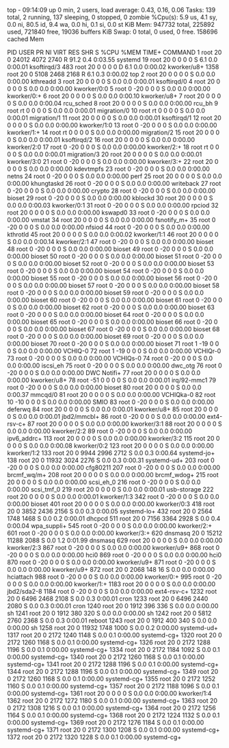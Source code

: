 top - 09:14:09 up 0 min,  2 users,  load average: 0.43, 0.16, 0.06
Tasks: 139 total,   2 running, 137 sleeping,   0 stopped,   0 zombie
%Cpu(s):  5.9 us,  4.1 sy,  0.0 ni, 80.5 id,  9.4 wa,  0.0 hi,  0.1 si,  0.0 st
KiB Mem:    947732 total,   225892 used,   721840 free,    19036 buffers
KiB Swap:        0 total,        0 used,        0 free.   158696 cached Mem

  PID USER      PR  NI    VIRT    RES    SHR S  %CPU %MEM     TIME+ COMMAND
    1 root      20   0   24012   4072   2740 R  91.2  0.4   0:03.55 systemd
   19 root      20   0       0      0      0 S   6.1  0.0   0:00.01 ksoftirqd/3
  483 root      20   0       0      0      0 D   6.1  0.0   0:00.02 kworker/u8+
 1358 root      20   0    5108   2468   2168 R   6.1  0.3   0:00.02 top
    2 root      20   0       0      0      0 S   0.0  0.0   0:00.00 kthreadd
    3 root      20   0       0      0      0 S   0.0  0.0   0:00.01 ksoftirqd/0
    4 root      20   0       0      0      0 S   0.0  0.0   0:00.00 kworker/0:0
    5 root       0 -20       0      0      0 S   0.0  0.0   0:00.00 kworker/0:+
    6 root      20   0       0      0      0 S   0.0  0.0   0:00.10 kworker/u8+
    7 root      20   0       0      0      0 S   0.0  0.0   0:00.04 rcu_sched
    8 root      20   0       0      0      0 S   0.0  0.0   0:00.00 rcu_bh
    9 root      rt   0       0      0      0 S   0.0  0.0   0:00.01 migration/0
   10 root      rt   0       0      0      0 S   0.0  0.0   0:00.01 migration/1
   11 root      20   0       0      0      0 S   0.0  0.0   0:00.01 ksoftirqd/1
   12 root      20   0       0      0      0 S   0.0  0.0   0:00.00 kworker/1:0
   13 root       0 -20       0      0      0 S   0.0  0.0   0:00.00 kworker/1:+
   14 root      rt   0       0      0      0 S   0.0  0.0   0:00.00 migration/2
   15 root      20   0       0      0      0 S   0.0  0.0   0:00.01 ksoftirqd/2
   16 root      20   0       0      0      0 S   0.0  0.0   0:00.00 kworker/2:0
   17 root       0 -20       0      0      0 S   0.0  0.0   0:00.00 kworker/2:+
   18 root      rt   0       0      0      0 S   0.0  0.0   0:00.01 migration/3
   20 root      20   0       0      0      0 S   0.0  0.0   0:00.01 kworker/3:0
   21 root       0 -20       0      0      0 S   0.0  0.0   0:00.00 kworker/3:+
   22 root      20   0       0      0      0 S   0.0  0.0   0:00.00 kdevtmpfs
   23 root       0 -20       0      0      0 S   0.0  0.0   0:00.00 netns
   24 root       0 -20       0      0      0 S   0.0  0.0   0:00.00 perf
   25 root      20   0       0      0      0 S   0.0  0.0   0:00.00 khungtaskd
   26 root       0 -20       0      0      0 S   0.0  0.0   0:00.00 writeback
   27 root       0 -20       0      0      0 S   0.0  0.0   0:00.00 crypto
   28 root       0 -20       0      0      0 S   0.0  0.0   0:00.00 bioset
   29 root       0 -20       0      0      0 S   0.0  0.0   0:00.00 kblockd
   30 root      20   0       0      0      0 S   0.0  0.0   0:00.03 kworker/0:1
   31 root       0 -20       0      0      0 S   0.0  0.0   0:00.00 rpciod
   32 root      20   0       0      0      0 S   0.0  0.0   0:00.00 kswapd0
   33 root       0 -20       0      0      0 S   0.0  0.0   0:00.00 vmstat
   34 root      20   0       0      0      0 S   0.0  0.0   0:00.00 fsnotify_m+
   35 root       0 -20       0      0      0 S   0.0  0.0   0:00.00 nfsiod
   44 root       0 -20       0      0      0 S   0.0  0.0   0:00.00 kthrotld
   45 root      20   0       0      0      0 S   0.0  0.0   0:00.02 kworker/1:1
   46 root      20   0       0      0      0 S   0.0  0.0   0:00.14 kworker/2:1
   47 root       0 -20       0      0      0 S   0.0  0.0   0:00.00 bioset
   48 root       0 -20       0      0      0 S   0.0  0.0   0:00.00 bioset
   49 root       0 -20       0      0      0 S   0.0  0.0   0:00.00 bioset
   50 root       0 -20       0      0      0 S   0.0  0.0   0:00.00 bioset
   51 root       0 -20       0      0      0 S   0.0  0.0   0:00.00 bioset
   52 root       0 -20       0      0      0 S   0.0  0.0   0:00.00 bioset
   53 root       0 -20       0      0      0 S   0.0  0.0   0:00.00 bioset
   54 root       0 -20       0      0      0 S   0.0  0.0   0:00.00 bioset
   55 root       0 -20       0      0      0 S   0.0  0.0   0:00.00 bioset
   56 root       0 -20       0      0      0 S   0.0  0.0   0:00.00 bioset
   57 root       0 -20       0      0      0 S   0.0  0.0   0:00.00 bioset
   58 root       0 -20       0      0      0 S   0.0  0.0   0:00.00 bioset
   59 root       0 -20       0      0      0 S   0.0  0.0   0:00.00 bioset
   60 root       0 -20       0      0      0 S   0.0  0.0   0:00.00 bioset
   61 root       0 -20       0      0      0 S   0.0  0.0   0:00.00 bioset
   62 root       0 -20       0      0      0 S   0.0  0.0   0:00.00 bioset
   63 root       0 -20       0      0      0 S   0.0  0.0   0:00.00 bioset
   64 root       0 -20       0      0      0 S   0.0  0.0   0:00.00 bioset
   65 root       0 -20       0      0      0 S   0.0  0.0   0:00.00 bioset
   66 root       0 -20       0      0      0 S   0.0  0.0   0:00.00 bioset
   67 root       0 -20       0      0      0 S   0.0  0.0   0:00.00 bioset
   68 root       0 -20       0      0      0 S   0.0  0.0   0:00.00 bioset
   69 root       0 -20       0      0      0 S   0.0  0.0   0:00.00 bioset
   70 root       0 -20       0      0      0 S   0.0  0.0   0:00.00 bioset
   71 root       1 -19       0      0      0 S   0.0  0.0   0:00.00 VCHIQ-0
   72 root       1 -19       0      0      0 S   0.0  0.0   0:00.00 VCHIQr-0
   73 root       0 -20       0      0      0 S   0.0  0.0   0:00.00 VCHIQs-0
   74 root       0 -20       0      0      0 S   0.0  0.0   0:00.00 iscsi_eh
   75 root       0 -20       0      0      0 S   0.0  0.0   0:00.00 dwc_otg
   76 root       0 -20       0      0      0 S   0.0  0.0   0:00.00 DWC Notifi+
   77 root      20   0       0      0      0 S   0.0  0.0   0:00.00 kworker/u8+
   78 root     -51   0       0      0      0 S   0.0  0.0   0:00.01 irq/92-mmc1
   79 root       0 -20       0      0      0 S   0.0  0.0   0:00.00 bioset
   80 root      20   0       0      0      0 S   0.0  0.0   0:00.37 mmcqd/0
   81 root      20   0       0      0      0 S   0.0  0.0   0:00.00 VCHIQka-0
   82 root      10 -10       0      0      0 S   0.0  0.0   0:00.00 SMIO
   83 root       0 -20       0      0      0 S   0.0  0.0   0:00.00 deferwq
   84 root      20   0       0      0      0 S   0.0  0.0   0:00.01 kworker/u8+
   85 root      20   0       0      0      0 S   0.0  0.0   0:00.01 jbd2/mmcbl+
   86 root       0 -20       0      0      0 S   0.0  0.0   0:00.00 ext4-rsv-c+
   87 root      20   0       0      0      0 S   0.0  0.0   0:00.00 kworker/3:1
   88 root      20   0       0      0      0 S   0.0  0.0   0:00.00 kworker/2:2
   89 root       0 -20       0      0      0 S   0.0  0.0   0:00.00 ipv6_addrc+
  113 root      20   0       0      0      0 S   0.0  0.0   0:00.00 kworker/3:2
  115 root      20   0       0      0      0 S   0.0  0.0   0:00.08 kworker/0:2
  123 root      20   0       0      0      0 S   0.0  0.0   0:00.00 kworker/1:2
  133 root      20   0    9944   2996   2712 S   0.0  0.3   0:00.64 systemd-jo+
  138 root      20   0   11932   3024   2276 S   0.0  0.3   0:00.31 systemd-ud+
  203 root       0 -20       0      0      0 S   0.0  0.0   0:00.00 cfg80211
  207 root       0 -20       0      0      0 S   0.0  0.0   0:00.00 brcmf_wq/m+
  208 root      20   0       0      0      0 S   0.0  0.0   0:00.00 brcmf_wdog+
  215 root      20   0       0      0      0 S   0.0  0.0   0:00.00 scsi_eh_0
  216 root       0 -20       0      0      0 S   0.0  0.0   0:00.00 scsi_tmf_0
  219 root      20   0       0      0      0 S   0.0  0.0   0:00.01 usb-storage
  222 root      20   0       0      0      0 S   0.0  0.0   0:00.01 kworker/1:3
  342 root       0 -20       0      0      0 S   0.0  0.0   0:00.00 bioset
  401 root      20   0       0      0      0 S   0.0  0.0   0:00.00 kworker/0:3
  418 root      20   0    3852   2436   2156 S   0.0  0.3   0:00.05 systemd-lo+
  432 root      20   0    2564   1748   1468 S   0.0  0.2   0:00.01 dhcpcd
  511 root      20   0    7156   3364   2928 S   0.0  0.4   0:00.04 wpa_suppli+
  545 root       0 -20       0      0      0 S   0.0  0.0   0:00.00 kworker/2:+
  601 root       0 -20       0      0      0 S   0.0  0.0   0:00.00 kworker/3:+
  620 dnsmasq   20   0   15212  11288   2088 S   0.0  1.2   0:01.99 dnsmasq
  629 root      20   0       0      0      0 S   0.0  0.0   0:00.00 kworker/2:3
  867 root       0 -20       0      0      0 S   0.0  0.0   0:00.00 kworker/u9+
  868 root       0 -20       0      0      0 S   0.0  0.0   0:00.00 hci0
  869 root       0 -20       0      0      0 S   0.0  0.0   0:00.00 hci0
  870 root       0 -20       0      0      0 S   0.0  0.0   0:00.00 kworker/u9+
  871 root       0 -20       0      0      0 S   0.0  0.0   0:00.00 kworker/u9+
  872 root      20   0    2068    148     16 S   0.0  0.0   0:00.00 hciattach
  988 root       0 -20       0      0      0 S   0.0  0.0   0:00.00 kworker/0:+
  995 root       0 -20       0      0      0 S   0.0  0.0   0:00.00 kworker/1:+
 1183 root      20   0       0      0      0 S   0.0  0.0   0:00.00 jbd2/sda2-8
 1184 root       0 -20       0      0      0 S   0.0  0.0   0:00.00 ext4-rsv-c+
 1232 root      20   0    6496   2468   2108 S   0.0  0.3   0:00.01 cron
 1233 root      20   0    6496   2440   2080 S   0.0  0.3   0:00.01 cron
 1240 root      20   0    1912    396    336 S   0.0  0.0   0:00.00 sh
 1241 root      20   0    1912    380    320 S   0.0  0.0   0:00.00 sh
 1242 root      20   0    5812   2760   2368 S   0.0  0.3   0:00.01 reboot
 1243 root      20   0    1912    400    340 S   0.0  0.0   0:00.00 sh
 1258 root      20   0   11932   1748   1000 S   0.0  0.2   0:00.00 systemd-ud+
 1317 root      20   0    2172   1240   1148 S   0.0  0.1   0:00.00 systemd-cg+
 1320 root      20   0    2172   1260   1168 S   0.0  0.1   0:00.00 systemd-cg+
 1326 root      20   0    2172   1288   1196 S   0.0  0.1   0:00.00 systemd-cg+
 1334 root      20   0    2172   1184   1092 S   0.0  0.1   0:00.00 systemd-cg+
 1340 root      20   0    2172   1260   1168 S   0.0  0.1   0:00.00 systemd-cg+
 1341 root      20   0    2172   1288   1196 S   0.0  0.1   0:00.00 systemd-cg+
 1344 root      20   0    2172   1288   1196 S   0.0  0.1   0:00.00 systemd-cg+
 1349 root      20   0    2172   1260   1168 S   0.0  0.1   0:00.00 systemd-cg+
 1355 root      20   0    2172   1252   1160 S   0.0  0.1   0:00.00 systemd-cg+
 1357 root      20   0    2172   1188   1096 S   0.0  0.1   0:00.00 systemd-cg+
 1361 root      20   0       0      0      0 S   0.0  0.0   0:00.00 kworker/1:4
 1362 root      20   0    2172   1272   1180 S   0.0  0.1   0:00.00 systemd-cg+
 1363 root      20   0    2172   1308   1216 S   0.0  0.1   0:00.00 systemd-cg+
 1364 root      20   0    2172   1256   1164 S   0.0  0.1   0:00.00 systemd-cg+
 1368 root      20   0    2172   1224   1132 S   0.0  0.1   0:00.00 systemd-cg+
 1369 root      20   0    2172   1276   1184 S   0.0  0.1   0:00.00 systemd-cg+
 1371 root      20   0    2172   1300   1208 S   0.0  0.1   0:00.00 systemd-cg+
 1372 root      20   0    2172   1320   1228 S   0.0  0.1   0:00.00 systemd-cg+
